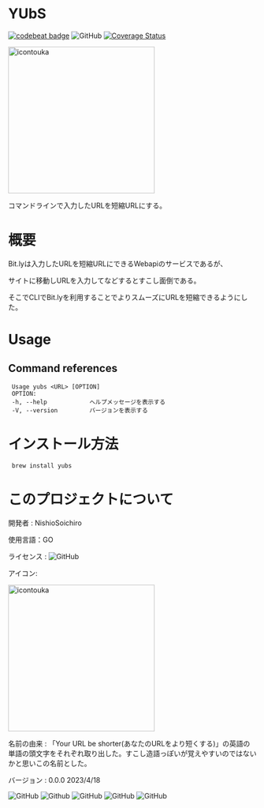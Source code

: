 # YUbS

<a href="https://codebeat.co/projects/github-com-soichiro-nishio-github-yubs-main"><img alt="codebeat badge" src="https://codebeat.co/badges/ee6d2728-d9ca-4195-bf4e-0b533db74bef" /></a> 
<img alt="GitHub" src="https://goreportcard.com/badge/github.com/SOICHIRO-NISHIO-github/YUbS">
<a href='https://coveralls.io/github/SOICHIRO-NISHIO-github/YUbS?branch=main'><img src='https://coveralls.io/repos/github/SOICHIRO-NISHIO-github/YUbS/badge.svg?branch=main' alt='Coverage Status' /></a>


<img width="297" alt="icontouka" src="https://user-images.githubusercontent.com/130431199/233415684-aae0eb68-a13c-4d33-ac68-4ced5586357a.png">

コマンドラインで入力したURLを短縮URLにする。

# 概要

Bit.lyは入力したURLを短縮URLにできるWebapiのサービスであるが、

サイトに移動しURLを入力してなどするとすこし面倒である。

そこでCLIでBit.lyを利用することでよりスムーズにURLを短縮できるようにした。

# Usage
## Command references

     Usage yubs <URL> [OPTION]  
     OPTION:  
     -h, --help            ヘルプメッセージを表示する  
     -V, --version         バージョンを表示する

# インストール方法
     brew install yubs 
   
# このプロジェクトについて

開発者 : NishioSoichiro

使用言語：GO

ライセンス : <img alt="GitHub" src="https://img.shields.io/github/license/SOICHIRO-NISHIO-github/YUbS">

アイコン:

<img width="297" alt="icontouka" src="https://user-images.githubusercontent.com/130431199/233415684-aae0eb68-a13c-4d33-ac68-4ced5586357a.png">

名前の由来 : 「Your URL be shorter(あなたのURLをより短くする)」の英語の単語の頭文字をそれぞれ取り出した。すこし造語っぽいが覚えやすいのではないかと思いこの名前とした。

バージョン : 0.0.0 2023/4/18 

<img alt="GitHub" src="https://img.shields.io/badge/YUbS-URL__shorter-red"> <img alt="Github" src="https://img.shields.io/badge/Developer-Soichiro%20Nishio-blue"> <img alt="GitHub" src=https://img.shields.io/badge/Langage-GO-brightgreen> <img alt="GitHub" src="https://img.shields.io/badge/Version-0.0.0-yellow"> <img alt="GitHub" src="https://img.shields.io/github/license/SOICHIRO-NISHIO-github/YUbS">

  
  


